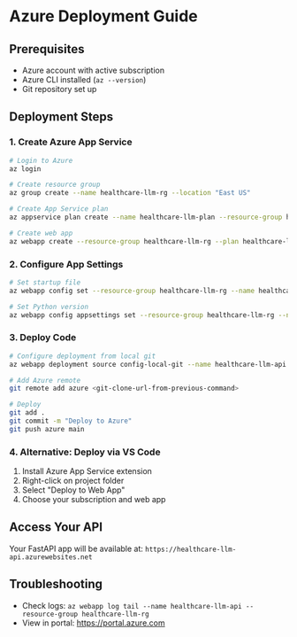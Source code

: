 # Azure Deployment Guide

## Prerequisites
- Azure account with active subscription
- Azure CLI installed (`az --version`)
- Git repository set up

## Deployment Steps

### 1. Create Azure App Service
```bash
# Login to Azure
az login

# Create resource group
az group create --name healthcare-llm-rg --location "East US"

# Create App Service plan
az appservice plan create --name healthcare-llm-plan --resource-group healthcare-llm-rg --sku B1 --is-linux

# Create web app
az webapp create --resource-group healthcare-llm-rg --plan healthcare-llm-plan --name healthcare-llm-api --runtime "PYTHON|3.11"
```

### 2. Configure App Settings
```bash
# Set startup file
az webapp config set --resource-group healthcare-llm-rg --name healthcare-llm-api --startup-file "startup.py"

# Set Python version
az webapp config appsettings set --resource-group healthcare-llm-rg --name healthcare-llm-api --settings PYTHON_VERSION=3.11
```

### 3. Deploy Code
```bash
# Configure deployment from local git
az webapp deployment source config-local-git --name healthcare-llm-api --resource-group healthcare-llm-rg

# Add Azure remote
git remote add azure <git-clone-url-from-previous-command>

# Deploy
git add .
git commit -m "Deploy to Azure"
git push azure main
```

### 4. Alternative: Deploy via VS Code
1. Install Azure App Service extension
2. Right-click on project folder
3. Select "Deploy to Web App"
4. Choose your subscription and web app

## Access Your API
Your FastAPI app will be available at:
`https://healthcare-llm-api.azurewebsites.net`

## Troubleshooting
- Check logs: `az webapp log tail --name healthcare-llm-api --resource-group healthcare-llm-rg`
- View in portal: https://portal.azure.com